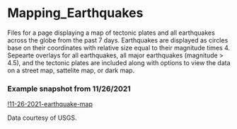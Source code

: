 # Mapping_Earthquakes

Files for a page displaying a map of tectonic plates and all earthquakes across the globe from the past 7 days. Earthquakes are displayed as circles base on their coordinates with relative size equal to their magnitude times 4. Sepearte overlays for all earthquakes, all major earthquakes (magnitude > 4.5), and the tectonic plates are included along with options to view the data on a street map, sattelite map, or dark map.

### Example snapshot from 11/26/2021

[!11-26-2021-earthquake-map](https://github.com/deklund76/Mapping_Earthquakes/blob/main/Resources/11-26-21.jpg)

Data courtesy of USGS.
